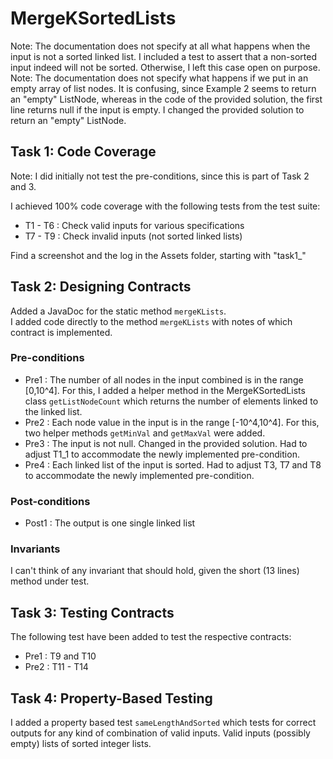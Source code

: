 # MergeKSortedLists

Note: The documentation does not specify at all what happens when the input is not a sorted linked list. I included a test to assert that a non-sorted input indeed will not be sorted. Otherwise, I left this case open on purpose.
Note: The documentation does not specify what happens if we put in an empty array of list nodes. It is confusing, since Example 2 seems to return an "empty" ListNode, whereas in the code of the provided solution, the first line returns null if the input is empty. I changed the provided solution to return an "empty" ListNode.

## Task 1: Code Coverage
Note: I did initially not test the pre-conditions, since this is part of Task 2 and 3.

I achieved 100% code coverage with the following tests from the test suite:
- T1 - T6 : Check valid inputs for various specifications
- T7 - T9 : Check invalid inputs (not sorted linked lists)

Find a screenshot and the log in the Assets folder, starting with "task1_"

## Task 2: Designing Contracts
Added a JavaDoc for the static method `mergeKLists`.  
I added code directly to the method `mergeKLists` with notes of which contract is implemented.

### Pre-conditions

- Pre1 : The number of all nodes in the input combined is in the range [0,10^4]. For this, I added a helper method in the MergeKSortedLists class `getListNodeCount` which returns the number of elements linked to the linked list.
- Pre2 : Each node value in the input is in the range [-10^4,10^4]. For this, two helper methods `getMinVal` and `getMaxVal` were added.
- Pre3 : The input is not null. Changed in the provided solution. Had to adjust T1_1 to accommodate the newly implemented pre-condition.
- Pre4 : Each linked list of the input is sorted. Had to adjust T3, T7 and T8 to accommodate the newly implemented pre-condition.

### Post-conditions
- Post1 : The output is one single linked list

### Invariants
I can't think of any invariant that should hold, given the short (13 lines) method under test.


## Task 3: Testing Contracts
The following test have been added to test the respective contracts:
- Pre1 : T9 and T10
- Pre2 : T11 - T14

## Task 4: Property-Based Testing
I added a property based test `sameLengthAndSorted` which tests for correct outputs for any kind of combination of valid inputs. Valid inputs (possibly empty) lists of sorted integer lists.